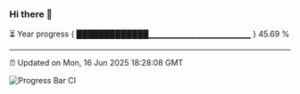### Hi there 👋

⏳ Year progress { █████████████▁▁▁▁▁▁▁▁▁▁▁▁▁▁▁▁▁ } 45.69 %

---

⏰ Updated on Mon, 16 Jun 2025 18:28:08 GMT

![Progress Bar CI](https://github.com/liununu/liununu/workflows/Progress%20Bar%20CI/badge.svg)
